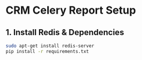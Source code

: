 # CRM Celery Report Setup

## 1. Install Redis & Dependencies
```bash
sudo apt-get install redis-server
pip install -r requirements.txt
